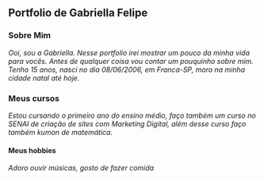 ## Portfolio de Gabriella Felipe

### Sobre Mim
 
 _Ooi, sou a Gabriella. Nesse portfolio irei mostrar um pouco da minha vida para vocês. Antes de qualquer coisa vou contar um pouquinho sobre mim. Tenho 15 anos, nasci no dia 08/06/2006, em Franca-SP, moro na minha cidade natal até hoje._
 
 ### Meus cursos
 _Estou cursando o primeiro ano do ensino médio, faço também um curso no SENAI de criação de sites com Marketing Digital, além desse curso faço também kumon de matemática._

#### Meus hobbies  
 _Adoro ouvir músicas, gosto de fazer comida_ 

